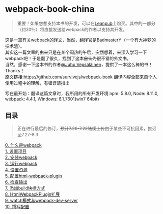 # webpack-book-china
>重要！如果您想支持本书的开发，可以在[Leanpub](https://leanpub.com/survivejs-webpack)上购买。其中的一部分（约30％）将直接发送给webpack的作者以支持其开发。

这是一篇有关webpack的译文，当然，翻译官是BadmasterY（一个有大神梦的技术渣）。  
其实这一篇文章的由来只是在某个闷热的午后，突然想着，来深入学习一下webpack吧！于是翻了很久，找到了这本~~自认为~~很不错的外文书。  
当然，感谢一下这本书的作者[@Juho Vepsäläinen](https://github.com/bebraw)，提供了一本这么棒的书！Thanks！  
原文链接:https://github.com/survivejs/webpack-book 翻译内容全部来自个人使用过程中的理解，有错误请指出  

写在最开始：翻译这篇文章时，我所用的所有开发环境 npm: 5.8.0, Node: 8.11.0, webpack: 4.4.1, Windows: 6.1.7601(win7 64bit)

## 目录
>正在进行最后的修订，~~预计7.20-7.22陆续上传~~由于某些不可抗因素，推迟至7.27-8.3  

[0. 什么是webpack](https://github.com/BadmasterY/webpack-book-china/blob/master/0.%20what%20is%20webpack.md)  
[1. 设置项目](https://github.com/BadmasterY/webpack-book-china/blob/master/1.%20set%20up%20the%20project.md)  
[2. 安装webpack](https://github.com/BadmasterY/webpack-book-china/blob/master/2.%20install%20webpack.md)  
[3. 运行webpack](https://github.com/BadmasterY/webpack-book-china/blob/master/3.%20executing%20webpack.md)  
[4. 设置资源](https://github.com/BadmasterY/webpack-book-china/blob/master/4.%20setting%20up%20assets.md)  
[5. 配置html-webpack-plugin](https://github.com/BadmasterY/webpack-book-china/blob/master/5.%20configuring%20html-webpack-plugin.md)  
[6. 检查输出](https://github.com/BadmasterY/webpack-book-china/blob/master/6.%20examining%20the%20output.md)  
[7. 添加build快捷方式](https://github.com/BadmasterY/webpack-book-china/blob/master/7.%20adding%20a%20build%20shortcut.md)  
[8. HtmlWebpackPlugin扩展](https://github.com/BadmasterY/webpack-book-china/blob/master/8.%20HtmlWebpackPlugin%20extensions.md)  
[9. watch模式与webpack-dev-server](https://github.com/BadmasterY/webpack-book-china/blob/master/9.%20watch%20and%20webpack-dev-server.md)  
[10. 撰写配置](https://github.com/BadmasterY/webpack-book-china/blob/master/10.%20composing%20configuration.md)
